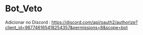 # Bot_Veto
Adicionar no Discord : https://discord.com/api/oauth2/authorize?client_id=987746165418254357&permissions=8&scope=bot
